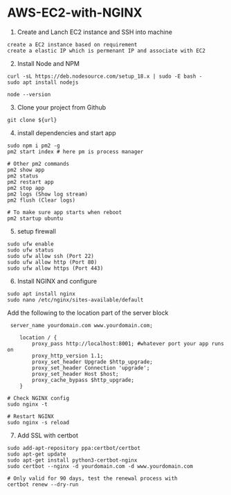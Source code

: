 # AWS-EC2-with-NGINX


1. Create and Lanch EC2 instance and SSH into machine
```
create a EC2 instance based on requirement
create a elastic IP which is permenant IP and associate with EC2
```
2. Install Node and NPM
```
curl -sL https://deb.nodesource.com/setup_18.x | sudo -E bash -
sudo apt install nodejs

node --version
```

3. Clone your project from Github
```
git clone ${url}
```
4. install dependencies and start app
```
sudo npm i pm2 -g
pm2 start index # here pm is process manager

# Other pm2 commands
pm2 show app
pm2 status
pm2 restart app
pm2 stop app
pm2 logs (Show log stream)
pm2 flush (Clear logs)

# To make sure app starts when reboot
pm2 startup ubuntu
```

5. setup firewall
```
sudo ufw enable
sudo ufw status
sudo ufw allow ssh (Port 22)
sudo ufw allow http (Port 80)
sudo ufw allow https (Port 443)
```
6. Install NGINX and configure
```
sudo apt install nginx
sudo nano /etc/nginx/sites-available/default
```
Add the following to the location part of the server block

```
 server_name yourdomain.com www.yourdomain.com;

    location / {
        proxy_pass http://localhost:8001; #whatever port your app runs on
        proxy_http_version 1.1;
        proxy_set_header Upgrade $http_upgrade;
        proxy_set_header Connection 'upgrade';
        proxy_set_header Host $host;
        proxy_cache_bypass $http_upgrade;
    }
```
```
# Check NGINX config
sudo nginx -t

# Restart NGINX
sudo nginx -s reload
```

7. Add SSL with certbot
```
sudo add-apt-repository ppa:certbot/certbot
sudo apt-get update
sudo apt-get install python3-certbot-nginx
sudo certbot --nginx -d yourdomain.com -d www.yourdomain.com

# Only valid for 90 days, test the renewal process with
certbot renew --dry-run
```
